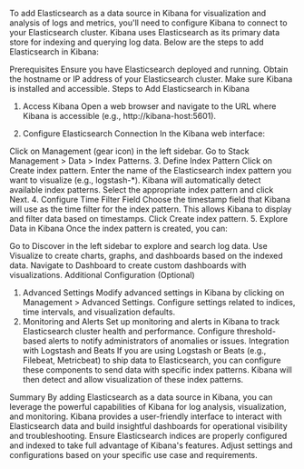 To add Elasticsearch as a data source in Kibana for visualization and analysis of logs and metrics, you'll need to configure Kibana to connect to your Elasticsearch cluster. Kibana uses Elasticsearch as its primary data store for indexing and querying log data. Below are the steps to add Elasticsearch in Kibana:

Prerequisites
Ensure you have Elasticsearch deployed and running.
Obtain the hostname or IP address of your Elasticsearch cluster.
Make sure Kibana is installed and accessible.
Steps to Add Elasticsearch in Kibana
1. Access Kibana
Open a web browser and navigate to the URL where Kibana is accessible (e.g., http://kibana-host:5601).

2. Configure Elasticsearch Connection
In the Kibana web interface:

Click on Management (gear icon) in the left sidebar.
Go to Stack Management > Data > Index Patterns.
3. Define Index Pattern
Click on Create index pattern.
Enter the name of the Elasticsearch index pattern you want to visualize (e.g., logstash-*).
Kibana will automatically detect available index patterns. Select the appropriate index pattern and click Next.
4. Configure Time Filter Field
Choose the timestamp field that Kibana will use as the time filter for the index pattern.
This allows Kibana to display and filter data based on timestamps. Click Create index pattern.
5. Explore Data in Kibana
Once the index pattern is created, you can:

Go to Discover in the left sidebar to explore and search log data.
Use Visualize to create charts, graphs, and dashboards based on the indexed data.
Navigate to Dashboard to create custom dashboards with visualizations.
Additional Configuration (Optional)
1. Advanced Settings
Modify advanced settings in Kibana by clicking on Management > Advanced Settings.
Configure settings related to indices, time intervals, and visualization defaults.
2. Monitoring and Alerts
Set up monitoring and alerts in Kibana to track Elasticsearch cluster health and performance.
Configure threshold-based alerts to notify administrators of anomalies or issues.
Integration with Logstash and Beats
If you are using Logstash or Beats (e.g., Filebeat, Metricbeat) to ship data to Elasticsearch, you can configure these components to send data with specific index patterns. Kibana will then detect and allow visualization of these index patterns.

Summary
By adding Elasticsearch as a data source in Kibana, you can leverage the powerful capabilities of Kibana for log analysis, visualization, and monitoring. Kibana provides a user-friendly interface to interact with Elasticsearch data and build insightful dashboards for operational visibility and troubleshooting. Ensure Elasticsearch indices are properly configured and indexed to take full advantage of Kibana's features. Adjust settings and configurations based on your specific use case and requirements.
